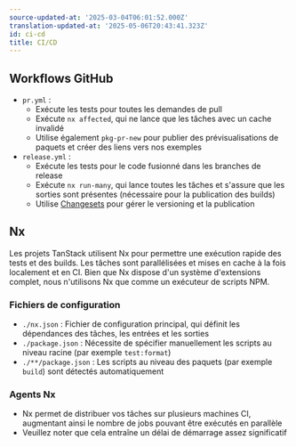 ```yaml
---
source-updated-at: '2025-03-04T06:01:52.000Z'
translation-updated-at: '2025-05-06T20:43:41.323Z'
id: ci-cd
title: CI/CD
---
```

## Workflows GitHub

- `pr.yml` :
    - Exécute les tests pour toutes les demandes de pull
    - Exécute `nx affected`, qui ne lance que les tâches avec un cache invalidé
    - Utilise également `pkg-pr-new` pour publier des prévisualisations de paquets et créer des liens vers nos exemples
- `release.yml` :
    - Exécute les tests pour le code fusionné dans les branches de release
    - Exécute `nx run-many`, qui lance toutes les tâches et s'assure que les sorties sont présentes (nécessaire pour la publication des builds)
    - Utilise [Changesets](https://github.com/changesets/changesets) pour gérer le versioning et la publication

## Nx

Les projets TanStack utilisent Nx pour permettre une exécution rapide des tests et des builds. Les tâches sont parallélisées et mises en cache à la fois localement et en CI. Bien que Nx dispose d'un système d'extensions complet, nous n'utilisons Nx que comme un exécuteur de scripts NPM.

### Fichiers de configuration

- `./nx.json` : Fichier de configuration principal, qui définit les dépendances des tâches, les entrées et les sorties
- `./package.json` : Nécessite de spécifier manuellement les scripts au niveau racine (par exemple `test:format`)
- `./**/package.json` : Les scripts au niveau des paquets (par exemple `build`) sont détectés automatiquement

### Agents Nx

- Nx permet de distribuer vos tâches sur plusieurs machines CI, augmentant ainsi le nombre de jobs pouvant être exécutés en parallèle
- Veuillez noter que cela entraîne un délai de démarrage assez significatif
